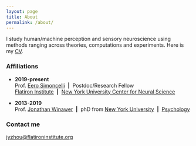 ```yaml
---
layout: page
title: About
permalink: /about/
---
```


I study human/machine perception and sensory neuroscience using methods ranging across theories, computations and experiments.
Here is my [CV](/images/ZhouCV_2024_06.pdf).



### Affiliations
* **2019-present**  
  Prof. [Eero Simoncelli](https://www.cns.nyu.edu/~lcv/) &nbsp;**&#124;**&nbsp; Postdoc/Research Fellow  
  [Flatiron Institute](https://www.simonsfoundation.org/flatiron/) &nbsp;**&#124;**&nbsp; [New York University Center for Neural Science](https://as.nyu.edu/departments/cns.html) 
  
* **2013-2019**  
  Prof. [Jonathan Winawer](https://wp.nyu.edu/winawerlab) &nbsp;**&#124;**&nbsp; phD from
  [New York University](https://nyu.edu) &nbsp;**&#124;**&nbsp; [Psychology](https://as.nyu.edu/psychology.html) 

### Contact me

[jyzhou@flatironinstitute.org](mailto:jyzhou@flatironinstitute.org)
